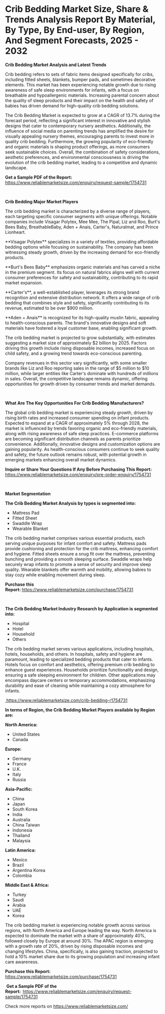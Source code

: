 <p><h1>Crib Bedding Market Size, Share & Trends Analysis Report By Material, By Type, By End-user, By Region, And Segment Forecasts, 2025 - 2032</h1></p><p><strong>Crib Bedding Market Analysis and Latest Trends</strong></p>
<p><p>Crib bedding refers to sets of fabric items designed specifically for cribs, including fitted sheets, blankets, bumper pads, and sometimes decorative elements. This market has been experiencing notable growth due to rising awareness of safe sleep environments for infants, with a focus on breathable and hypoallergenic materials. Increasing parental concern about the quality of sleep products and their impact on the health and safety of babies has driven demand for high-quality crib bedding solutions.</p><p>The Crib Bedding Market is expected to grow at a CAGR of 13.7% during the forecast period, reflecting a significant interest in innovative and stylish designs that cater to contemporary nursery aesthetics. Additionally, the influence of social media on parenting trends has amplified the desire for visually appealing nursery themes, encouraging parents to invest more in quality crib bedding. Furthermore, the growing popularity of eco-friendly and organic materials is shaping product offerings, as more consumers seek sustainable choices. Overall, the combination of safety considerations, aesthetic preferences, and environmental consciousness is driving the evolution of the crib bedding market, leading to a competitive and dynamic landscape.</p></p>
<p><strong>Get a Sample PDF of the Report:&nbsp;</strong> <a href="https://www.reliablemarketsize.com/enquiry/request-sample/1754731?utm_campaign=1143&utm_medium=2&utm_source=Github&utm_content=ia&utm_term=07022025&utm_id=crib-bedding">https://www.reliablemarketsize.com/enquiry/request-sample/1754731</a></p>
<p>&nbsp;</p>
<p><strong>Crib Bedding Major Market Players</strong></p>
<p><p>The crib bedding market is characterized by a diverse range of players, each targeting specific consumer segments with unique offerings. Notable companies include Visagar Polytex, Mee Mee, The Pipal, Liz and Roo, Burt's Bees Baby, BreathableBaby, Aden + Anais, Carter's, Naturalmat, and Prince Lionheart.</p><p>**Visagar Polytex** specializes in a variety of textiles, providing affordable bedding options while focusing on sustainability. The company has been witnessing steady growth, driven by the increasing demand for eco-friendly products. </p><p>**Burt's Bees Baby** emphasizes organic materials and has carved a niche in the premium segment. Its focus on natural fabrics aligns well with current consumer preferences for safety and sustainability, contributing to its rapid market expansion.</p><p>**Carter's**, a well-established player, leverages its strong brand recognition and extensive distribution network. It offers a wide range of crib bedding that combines style and safety, significantly contributing to its revenue, estimated to be over $900 million.</p><p>**Aden + Anais** is recognized for its high-quality muslin fabric, appealing to health-conscious parents. The brand's innovative designs and soft materials have fostered a loyal customer base, enabling significant growth.</p><p>The crib bedding market is projected to grow substantially, with estimates suggesting a market size of approximately $2 billion by 2025. Factors driving this growth include rising disposable incomes, increased focus on child safety, and a growing trend towards eco-conscious parenting.</p><p>Company revenues in this sector vary significantly, with some smaller brands like Liz and Roo reporting sales in the range of $5 million to $10 million, while larger entities like Carter's dominate with hundreds of millions in sales. Overall, the competitive landscape remains dynamic, offering opportunities for growth driven by consumer trends and market demands.</p></p>
<p>&nbsp;</p>
<p><strong>What Are The Key Opportunities For Crib Bedding Manufacturers?</strong></p>
<p><p>The global crib bedding market is experiencing steady growth, driven by rising birth rates and increased consumer spending on infant products. Expected to expand at a CAGR of approximately 5% through 2028, the market is influenced by trends favoring organic and eco-friendly materials, along with rising awareness of safe sleep practices. E-commerce platforms are becoming significant distribution channels as parents prioritize convenience. Additionally, innovative designs and customization options are gaining popularity. As health-conscious consumers continue to seek quality and safety, the future outlook remains robust, with potential growth in emerging markets enhancing overall market dynamics.</p></p>
<p><strong>Inquire or Share Your Questions If Any Before Purchasing This Report:</strong> <a href="https://www.reliablemarketsize.com/enquiry/pre-order-enquiry/1754731?utm_campaign=1143&utm_medium=2&utm_source=Github&utm_content=ia&utm_term=07022025&utm_id=crib-bedding">https://www.reliablemarketsize.com/enquiry/pre-order-enquiry/1754731</a></p>
<p>&nbsp;</p>
<p><strong>Market Segmentation</strong></p>
<p><strong>The Crib Bedding Market Analysis by types is segmented into:</strong></p>
<p><ul><li>Mattress Pad</li><li>Fitted Sheet</li><li>Swaddle Wrap</li><li>Wearable Blanket</li></ul></p>
<p><p>The crib bedding market comprises various essential products, each serving unique purposes for infant comfort and safety. Mattress pads provide cushioning and protection for the crib mattress, enhancing comfort and hygiene. Fitted sheets ensure a snug fit over the mattress, preventing bunching and providing a smooth sleeping surface. Swaddle wraps help securely wrap infants to promote a sense of security and improve sleep quality. Wearable blankets offer warmth and mobility, allowing babies to stay cozy while enabling movement during sleep.</p></p>
<p><strong>Purchase this Report:&nbsp;</strong><a href="https://www.reliablemarketsize.com/purchase/1754731?utm_campaign=1143&utm_medium=2&utm_source=Github&utm_content=ia&utm_term=07022025&utm_id=crib-bedding">https://www.reliablemarketsize.com/purchase/1754731</a></p>
<p>&nbsp;</p>
<p><strong>The Crib Bedding Market Industry Research by Application is segmented into:</strong></p>
<p><ul><li>Hospital</li><li>Hotel</li><li>Household</li><li>Others</li></ul></p>
<p><p>The crib bedding market serves various applications, including hospitals, hotels, households, and others. In hospitals, safety and hygiene are paramount, leading to specialized bedding products that cater to infants. Hotels focus on comfort and aesthetics, offering premium crib bedding to enhance guest experiences. Households prioritize functionality and design, ensuring a safe sleeping environment for children. Other applications may encompass daycare centers or temporary accommodations, emphasizing durability and ease of cleaning while maintaining a cozy atmosphere for infants.</p></p>
<p><a href="https://www.reliablemarketsize.com/crib-bedding-r1754731?utm_campaign=1143&utm_medium=2&utm_source=Github&utm_content=ia&utm_term=07022025&utm_id=crib-bedding">&nbsp;https://www.reliablemarketsize.com/crib-bedding-r1754731</a></p>
<p><strong>In terms of Region, the Crib Bedding Market Players available by Region are:</strong></p>
<p>
    <p> <strong> North America: </strong>
        <ul>
            <li>United States</li>
            <li>Canada</li>
        </ul>
        </p> 
    <p> <strong> Europe: </strong>
        <ul>
            <li>Germany</li>
            <li>France</li>
            <li>U.K.</li>
            <li>Italy</li>
            <li>Russia</li>
        </ul>
        </p> 
    <p> <strong> Asia-Pacific: </strong>
        <ul>
            <li>China</li>
            <li>Japan</li>
            <li>South Korea</li>
            <li>India</li>
            <li>Australia</li>
            <li>China Taiwan</li>
            <li>Indonesia</li>
            <li>Thailand</li>
            <li>Malaysia</li>
        </ul>
        </p> 
    <p> <strong> Latin America: </strong>
        <ul>
            <li>Mexico</li>
            <li>Brazil</li>
            <li>Argentina Korea</li>
            <li>Colombia</li>
        </ul>
        </p> 
    <p> <strong> Middle East & Africa: </strong>
        <ul>
            <li>Turkey</li>
            <li>Saudi</li>
            <li>Arabia</li>
            <li>UAE</li>
            <li>Korea</li>
        </ul>
    </p>
    </p>
<p><p>The crib bedding market is experiencing notable growth across various regions, with North America and Europe leading the way. North America is expected to dominate the market with a share of approximately 40%, followed closely by Europe at around 30%. The APAC region is emerging with a growth rate of 20%, driven by rising disposable incomes and changing lifestyles. China, specifically, is also gaining traction, projected to hold a 10% market share due to its growing population and increasing infant care awareness.</p></p>
<p><strong>Purchase this Report: </strong><a href="https://www.reliablemarketsize.com/purchase/1754731?utm_campaign=1143&utm_medium=2&utm_source=Github&utm_content=ia&utm_term=07022025&utm_id=crib-bedding">https://www.reliablemarketsize.com/purchase/1754731</a></p>
<p>&nbsp;<strong>Get a Sample PDF of the Report:&nbsp;&nbsp;</strong><a href="https://www.reliablemarketsize.com/enquiry/request-sample/1754731?utm_campaign=1143&utm_medium=2&utm_source=Github&utm_content=ia&utm_term=07022025&utm_id=crib-bedding">https://www.reliablemarketsize.com/enquiry/request-sample/1754731</a></p>
<p><strong></strong></p>
<p>Check more reports on <a href="https://www.reliablemarketsize.com/?utm_campaign=1143&utm_medium=2&utm_source=Github&utm_content=ia&utm_term=07022025&utm_id=crib-bedding">https://www.reliablemarketsize.com/</a></p>